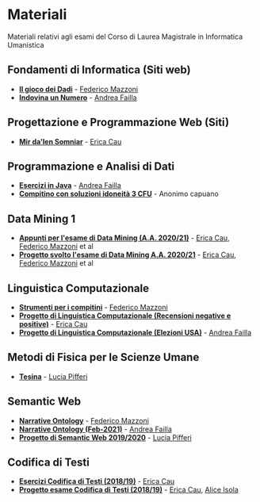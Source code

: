 # Materiali
Materiali relativi agli esami del Corso di Laurea Magistrale in Informatica Umanistica

## Fondamenti di Informatica (Siti web)
- [**Il gioco dei Dadi**](https://github.com/FedericoMz/fondamentiDiInformatica) - [Federico Mazzoni](https://github.com/FedericoMz) 
- [**Indovina un Numero**](https://github.com/andreafailla/indovina-un-numero) - [Andrea Failla](https://github.com/andreafailla)

## Progettazione e Programmazione Web (Siti)
- [**Mir da'len Somniar**](https://github.com/lyereth/Sito-PPW) - [Erica Cau](https://github.com/lyereth) 

## Programmazione e Analisi di Dati
- [**Esercizi in Java**](https://github.com/andreafailla/Esercizi-in-java) - [Andrea Failla](https://github.com/andreafailla)
- [**Compitino con soluzioni idoneità 3 CFU**](https://github.com/infouma-unipi/JavaThread) - Anonimo capuano
 
## Data Mining 1
- [**Appunti per l'esame di Data Mining (A.A. 2020/21)**](https://github.com/lyereth/Appunti-Data-Mining-) - [Erica Cau](https://github.com/lyereth/), [Federico Mazzoni](https://github.com/FedericoMz) et al
- [**Progetto svolto l'esame di Data Mining A.A. 2020/21**](https://github.com/lyereth/Data-Mining-project) - [Erica Cau](https://github.com/lyereth/), [Federico Mazzoni](https://github.com/FedericoMz) et al

## Linguistica Computazionale
- [**Strumenti per i compitini**](https://github.com/FedericoMz/Linguistica-Computazionale/) - [Federico Mazzoni](https://github.com/FedericoMz)
- [**Progetto di Linguistica Computazionale (Recensioni negative e positive)**](https://github.com/lyereth/text_analysis_1) - [Erica Cau](https://github.com/lyereth/)
- [**Progetto di Linguistica Computazionale (Elezioni USA)**](https://github.com/andreafailla/LingComp-progetto) - [Andrea Failla](https://github.com/andreafailla)

## Metodi di Fisica per le Scienze Umane
- [**Tesina**](https://github.com/luciapiff/Metodi-della-fisica-per-le-scienze-umane) - [Lucia Pifferi](https://github.com/luciapiff/)

## Semantic Web
- [**Narrative Ontology**](https://github.com/FedericoMz/Semantic-Web) - [Federico Mazzoni](https://github.com/FedericoMz)
- [**Narrative Ontology (Feb-2021)**](https://github.com/andreafailla/Narrative-Ontology) - [Andrea Failla](https://github.com/andreafailla)
- [**Progetto di Semantic Web 2019/2020**](https://github.com/luciapiff/Semantic-Web) - [Lucia Pifferi](https://github.com/luciapiff/)

## Codifica di Testi
- [**Esercizi Codifica di Testi (2018/19)**](https://github.com/lyereth/Esercizi-Codifica-di-Testi) - [Erica Cau](https://github.com/lyereth)
- [**Progetto esame Codifica di Testi (2018/19)**](https://github.com/lyereth/Progetto-Esame-Codifica-di-Testi) - [Erica Cau](https://github.com/lyereth), [Alice Isola](https://github.com/alisola21)
